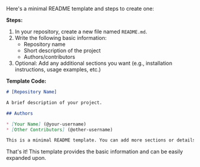 Here's a minimal README template and steps to create one:

**Steps:**

1. In your repository, create a new file named `README.md`.
2. Write the following basic information:
	* Repository name
	* Short description of the project
	* Authors/contributors
3. Optional: Add any additional sections you want (e.g., installation instructions, usage examples, etc.)

**Template Code:**
```markdown
# [Repository Name]

A brief description of your project.

## Authors

* [Your Name] (@your-username)
* [Other Contributors] (@other-username)

This is a minimal README template. You can add more sections or details as needed.
```
That's it! This template provides the basic information and can be easily expanded upon.
